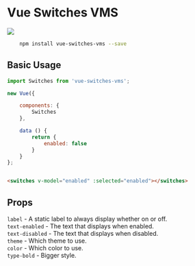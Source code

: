 # Vue Switches VMS

<img src="http://i1123.photobucket.com/albums/l554/DoctorOz_Oz/swi.png" />


```bash
    npm install vue-switches-vms --save
```

## Basic Usage

```javascript
import Switches from 'vue-switches-vms';

new Vue({

    components: {
        Switches
    },

    data () {
        return {
            enabled: false
        }
    }
};
```

```html

<switches v-model="enabled" :selected="enabled"></switches>

```

## Props

`label` - A static label to always display whether on or off. <br />
`text-enabled` - The text that displays when enabled. <br />
`text-disabled` - The text that displays when disabled. <br />
`theme` - Which theme to use. <br />
`color` - Which color to use. <br />
`type-bold` - Bigger style. <br />
